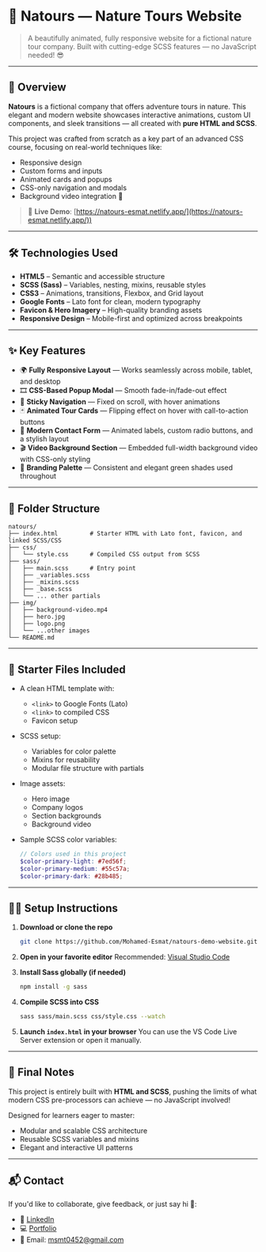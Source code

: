 # 🌿 Natours — Nature Tours Website

> A beautifully animated, fully responsive website for a fictional nature tour company.
> Built with cutting-edge SCSS features — no JavaScript needed! 😎

---

## 📌 Overview

**Natours** is a fictional company that offers adventure tours in nature. This elegant and modern website showcases interactive animations, custom UI components, and sleek transitions — all created with **pure HTML and SCSS**.

This project was crafted from scratch as a key part of an advanced CSS course, focusing on real-world techniques like:

* Responsive design
* Custom forms and inputs
* Animated cards and popups
* CSS-only navigation and modals
* Background video integration 🎥

> 🔗 **Live Demo**: [https://natours-esmat.netlify.app/](https://natours-esmat.netlify.app/))

---

## 🛠️ Technologies Used

* **HTML5** – Semantic and accessible structure
* **SCSS (Sass)** – Variables, nesting, mixins, reusable styles
* **CSS3** – Animations, transitions, Flexbox, and Grid layout
* **Google Fonts** – Lato font for clean, modern typography
* **Favicon & Hero Imagery** – High-quality branding assets
* **Responsive Design** – Mobile-first and optimized across breakpoints

---

## ✨ Key Features

* 🌍 **Fully Responsive Layout** — Works seamlessly across mobile, tablet, and desktop
* 🎞️ **CSS-Based Popup Modal** — Smooth fade-in/fade-out effect
* 🧱 **Sticky Navigation** — Fixed on scroll, with hover animations
* 🃏 **Animated Tour Cards** — Flipping effect on hover with call-to-action buttons
* 📝 **Modern Contact Form** — Animated labels, custom radio buttons, and a stylish layout
* 🎬 **Video Background Section** — Embedded full-width background video with CSS-only styling
* 🎨 **Branding Palette** — Consistent and elegant green shades used throughout

---

## 🧱 Folder Structure

```
natours/
├── index.html         # Starter HTML with Lato font, favicon, and linked SCSS/CSS
├── css/
│   └── style.css      # Compiled CSS output from SCSS
├── sass/
│   ├── main.scss      # Entry point
│   ├── _variables.scss
│   ├── _mixins.scss
│   ├── _base.scss
│   └── ... other partials
├── img/
│   ├── background-video.mp4
│   ├── hero.jpg
│   ├── logo.png
│   └── ...other images
└── README.md
```

---

## 📂 Starter Files Included

* A clean HTML template with:

  * `<link>` to Google Fonts (Lato)
  * `<link>` to compiled CSS
  * Favicon setup
* SCSS setup:

  * Variables for color palette
  * Mixins for reusability
  * Modular file structure with partials
* Image assets:

  * Hero image
  * Company logos
  * Section backgrounds
  * Background video
* Sample SCSS color variables:

  ```scss
  // Colors used in this project
  $color-primary-light: #7ed56f;
  $color-primary-medium: #55c57a;
  $color-primary-dark: #28b485;
  ```

---

## 👨‍💼 Setup Instructions

1. **Download or clone the repo**

   ```bash
   git clone https://github.com/Mohamed-Esmat/natours-demo-website.git
   ```

2. **Open in your favorite editor**
   Recommended: [Visual Studio Code](https://code.visualstudio.com/)

3. **Install Sass globally (if needed)**

   ```bash
   npm install -g sass
   ```

4. **Compile SCSS into CSS**

   ```bash
   sass sass/main.scss css/style.css --watch
   ```

5. **Launch `index.html` in your browser**
   You can use the VS Code Live Server extension or open it manually.

---

## 💬 Final Notes

This project is entirely built with **HTML and SCSS**, pushing the limits of what modern CSS pre-processors can achieve — no JavaScript involved!

Designed for learners eager to master:

* Modular and scalable CSS architecture
* Reusable SCSS variables and mixins
* Elegant and interactive UI patterns

---

## 📬 Contact

If you'd like to collaborate, give feedback, or just say hi 👋:

* 💼 [LinkedIn](https://www.linkedin.com/in/mohamed-esmat-abdalhafiz-frontend-developer/)
* 💻 [Portfolio](https://mohamedesmat.me)
* 📧 Email: [msmt0452@gmail.com](mailto:msmt0452@gmail.com)
